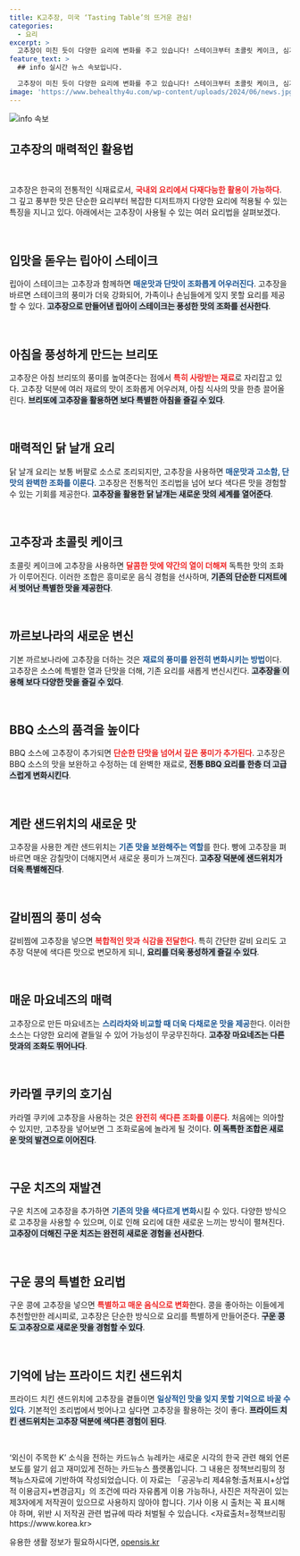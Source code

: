 ```yaml
---
title: K고추장, 미국 ‘Tasting Table’의 뜨거운 관심!
categories:
  - 요리
excerpt: >
  고추장이 미친 듯이 다양한 요리에 변화를 주고 있습니다! 스테이크부터 초콜릿 케이크, 심지어 아침 브리또에 이르기까지, 놀라운 조합을 통해 고추장의 매력을 확인하세요!
feature_text: >
  ## info 실시간 뉴스 속보입니다.

  고추장이 미친 듯이 다양한 요리에 변화를 주고 있습니다! 스테이크부터 초콜릿 케이크, 심지어 아침 브리또에 이르기까지, 놀라운 조합을 통해 고추장의 매력을 확인하세요!
image: 'https://www.behealthy4u.com/wp-content/uploads/2024/06/news.jpg'
---
```


<p><img src="https://www.behealthy4u.com/wp-content/uploads/2024/06/news.jpg" alt="info 속보" /></p>

<h2 data-ke-size="size26">고추장의 매력적인 활용법</h2>

<p data-ke-size="size16">&nbsp;</p>

<p>고추장은 한국의 전통적인 식재료로서, <b><span style="color: #ee2323;">국내외 요리에서 다재다능한 활용이 가능하다</span></b>. 그 깊고 풍부한 맛은 단순한 요리부터 복잡한 디저트까지 다양한 요리에 적용될 수 있는 특징을 지니고 있다. 아래에서는 고추장이 사용될 수 있는 여러 요리법을 살펴보겠다.</p>

<p data-ke-size="size16">&nbsp;</p>

<h2 data-ke-size="size26">입맛을 돋우는 립아이 스테이크</h2>

<p>립아이 스테이크는 고추장과 함께하면 <b><span style="color: #1a5490;">매운맛과 단맛이 조화롭게 어우러진다</span></b>. 고추장을 바르면 스테이크의 풍미가 더욱 강화되어, 가족이나 손님들에게 잊지 못할 요리를 제공할 수 있다. <b><span style="background-color: #21538527;">고추장으로 만들어낸 립아이 스테이크는 풍성한 맛의 조화를 선사한다</span></b>.</p>

<p data-ke-size="size16">&nbsp;</p>

<h2 data-ke-size="size26">아침을 풍성하게 만드는 브리또</h2>

<p>고추장은 아침 브리또의 풍미를 높여준다는 점에서 <b><span style="color: #ee2323;">특히 사랑받는 재료</span></b>로 자리잡고 있다. 고추장 덕분에 여러 재료의 맛이 조화롭게 어우러져, 아침 식사의 맛을 한층 끌어올린다. <b><span style="background-color: #21538527;">브리또에 고추장을 활용하면 보다 특별한 아침을 즐길 수 있다</span></b>.</p>

<p data-ke-size="size16">&nbsp;</p>

<h2 data-ke-size="size26">매력적인 닭 날개 요리</h2>

<p>닭 날개 요리는 보통 버팔로 소스로 조리되지만, 고추장을 사용하면 <b><span style="color: #1a5490;">매운맛과 고소함, 단맛의 완벽한 조화를 이룬다</span></b>. 고추장은 전통적인 조리법을 넘어 보다 색다른 맛을 경험할 수 있는 기회를 제공한다. <b><span style="background-color: #21538527;">고추장을 활용한 닭 날개는 새로운 맛의 세계를 열어준다</span></b>.</p>

<p data-ke-size="size16">&nbsp;</p>

<h2 data-ke-size="size26">고추장과 초콜릿 케이크</h2>

<p>초콜릿 케이크에 고추장을 사용하면 <b><span style="color: #ee2323;">달콤한 맛에 약간의 열이 더해져</span></b> 독특한 맛의 조화가 이루어진다. 이러한 조합은 흥미로운 음식 경험을 선사하며, <b><span style="background-color: #21538527;">기존의 단순한 디저트에서 벗어난 특별한 맛을 제공한다</span></b>.</p>

<p data-ke-size="size16">&nbsp;</p>

<h2 data-ke-size="size26">까르보나라의 새로운 변신</h2>

<p>기본 까르보나라에 고추장을 더하는 것은 <b><span style="color: #1a5490;">재료의 풍미를 완전히 변화시키는 방법</span></b>이다. 고추장은 소스에 특별한 열과 단맛을 더해, 기존 요리를 새롭게 변신시킨다. <b><span style="background-color: #21538527;">고추장을 이용해 보다 다양한 맛을 즐길 수 있다</span></b>.</p>

<p data-ke-size="size16">&nbsp;</p>

<h2 data-ke-size="size26">BBQ 소스의 품격을 높이다</h2>

<p>BBQ 소스에 고추장이 추가되면 <b><span style="color: #ee2323;">단순한 단맛을 넘어서 깊은 풍미가 추가된다</span></b>. 고추장은 BBQ 소스의 맛을 보완하고 수정하는 데 완벽한 재료로, <b><span style="background-color: #21538527;">전통 BBQ 요리를 한층 더 고급스럽게 변화시킨다</span></b>.</p>

<p data-ke-size="size16">&nbsp;</p>

<h2 data-ke-size="size26">계란 샌드위치의 새로운 맛</h2>

<p>고추장을 사용한 계란 샌드위치는 <b><span style="color: #1a5490;">기존 맛을 보완해주는 역할</span></b>를 한다. 빵에 고추장을 펴바르면 매운 감칠맛이 더해지면서 새로운 풍미가 느껴진다. <b><span style="background-color: #21538527;">고추장 덕분에 샌드위치가 더욱 특별해진다</span></b>.</p>

<p data-ke-size="size16">&nbsp;</p>

<h2 data-ke-size="size26">갈비찜의 풍미 성숙</h2>

<p>갈비찜에 고추장을 넣으면 <b><span style="color: #ee2323;">복합적인 맛과 식감을 전달한다</span></b>. 특히 간단한 갈비 요리도 고추장 덕분에 색다른 맛으로 변모하게 되니, <b><span style="background-color: #21538527;">요리를 더욱 풍성하게 즐길 수 있다</span></b>.</p>

<p data-ke-size="size16">&nbsp;</p>

<h2 data-ke-size="size26">매운 마요네즈의 매력</h2>

<p>고추장으로 만든 마요네즈는 <b><span style="color: #1a5490;">스리라차와 비교할 때 더욱 다채로운 맛을 제공</span></b>한다. 이러한 소스는 다양한 요리에 곁들일 수 있어 가능성이 무궁무진하다. <b><span style="background-color: #21538527;">고추장 마요네즈는 다른 맛과의 조화도 뛰어나다</span></b>.</p>

<p data-ke-size="size16">&nbsp;</p>

<h2 data-ke-size="size26">카라멜 쿠키의 호기심</h2>

<p>카라멜 쿠키에 고추장을 사용하는 것은 <b><span style="color: #ee2323;">완전히 색다른 조화를 이룬다</span></b>. 처음에는 의아할 수 있지만, 고추장을 넣어보면 그 조화로움에 놀라게 될 것이다. <b><span style="background-color: #21538527;">이 독특한 조합은 새로운 맛의 발견으로 이어진다</span></b>.</p>

<p data-ke-size="size16">&nbsp;</p>

<h2 data-ke-size="size26">구운 치즈의 재발견</h2>

<p>구운 치즈에 고추장을 추가하면 <b><span style="color: #1a5490;">기존의 맛을 색다르게 변화</span></b>시킬 수 있다. 다양한 방식으로 고추장을 사용할 수 있으며, 이로 인해 요리에 대한 새로운 느끼는 방식이 펼쳐진다. <b><span style="background-color: #21538527;">고추장이 더해진 구운 치즈는 완전히 새로운 경험을 선사한다</span></b>.</p>

<p data-ke-size="size16">&nbsp;</p>

<h2 data-ke-size="size26">구운 콩의 특별한 요리법</h2>

<p>구운 콩에 고추장을 넣으면 <b><span style="color: #ee2323;">특별하고 매운 음식으로 변화</span></b>한다. 콩을 좋아하는 이들에게 추천할만한 레시피로, 고추장은 단순한 방식으로 요리를 특별하게 만들어준다. <b><span style="background-color: #21538527;">구운 콩도 고추장으로 새로운 맛을 경험할 수 있다</span></b>.</p>

<p data-ke-size="size16">&nbsp;</p>

<h2 data-ke-size="size26">기억에 남는 프라이드 치킨 샌드위치</h2>

<p>프라이드 치킨 샌드위치에 고추장을 곁들이면 <b><span style="color: #1a5490;">일상적인 맛을 잊지 못할 기억으로 바꿀 수 있다</span></b>. 기본적인 조리법에서 벗어나고 싶다면 고추장을 활용하는 것이 좋다. <b><span style="background-color: #21538527;">프라이드 치킨 샌드위치는 고추장 덕분에 색다른 경험이 된다</span></b>.</p>

<p data-ke-size="size16">&nbsp;</p>

<p>‘외신이 주목한 K’ 소식을 전하는 카드뉴스 뉴레카는 새로운 시각의 한국 관련 해외 언론 보도를 알기 쉽고 재미있게 전하는 카드뉴스 플랫폼입니다. 그 내용은 정책브리핑의 정책뉴스자료에 기반하여 작성되었습니다. 이 자료는 「공공누리 제4유형:출처표시+상업적 이용금지+변경금지」의 조건에 따라 자유롭게 이용 가능하나, 사진은 저작권이 있는 제3자에게 저작권이 있으므로 사용하지 않아야 합니다. 기사 이용 시 출처는 꼭 표시해야 하며, 위반 시 저작권 관련 법규에 따라 처벌될 수 있습니다. &lt;자료출처=정책브리핑 https://www.korea.kr></p>
유용한 생활 정보가 필요하시다면, <a href="https://opensis.kr" rel="dofollow">opensis.kr</a>


